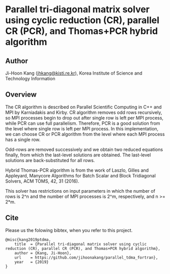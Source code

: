 # Parallel tri-diagonal matrix solver using cyclic reduction (CR), parallel CR (PCR), and Thomas+PCR hybrid algorithm

## Author
Ji-Hoon Kang (jhkang@kisti.re.kr), Korea Institute of Science and Technology Information

## Overview
The CR algorithm is described on Parallel Scientific Computing in C++ and MPI
by Karniadakis and Kirby. CR algorithm removes odd rows recursively,
so MPI processes begin to drop out after single row is left per MPI process,
while PCR can use full parallelism. Therefore, PCR is a good solution from
the level where single row is left per MPI process. In this implementation,
we can choose CR or PCR algorithm from the level where each MPI process has 
a single row.

Odd-rows are removed successively and we obtain two reduced equations finally,
from which the last-level solutions are obtained. The last-level solutions 
are back-substituted for all rows.

Hybrid Thomas-PCR algorithm is from the work of Laszlo, Gilles and Appleyard, 
Manycore Algorithms for Batch Scalar and Block Tridiagonal Solvers, ACM TOMS, 
42, 31 (2016).

This solver has restrictions on input parameters in which the number of rows
is 2^n and the number of MPI processes is 2^m, respectively, and n >= 2*m.

## Cite
Please us the folowing bibtex, when you refer to this project.

    @misc{kang2019ptdma,
        title  = {Parallel tri-diagonal matrix solver using cyclic reduction (CR), parallel CR (PCR), and Thomas+PCR hybrid algorithm},
        author = {Kang, Ji-Hoon},
        url    = https://github.com/jihoonakang/parallel_tdma_fortran},
        year   = {2019}
    }
